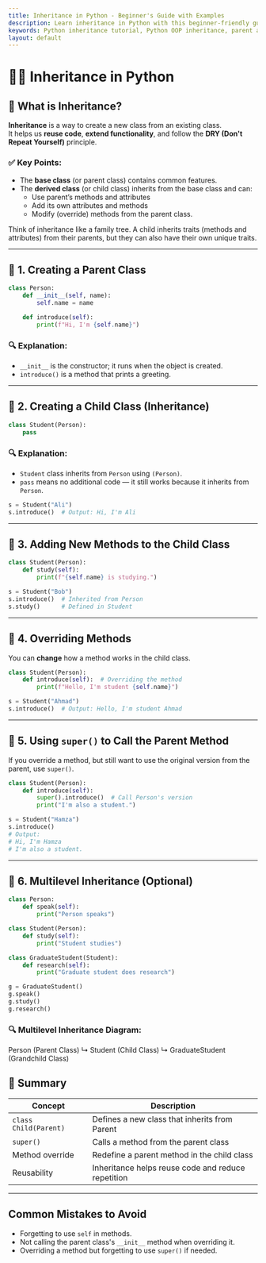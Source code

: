 ```yaml
---
title: Inheritance in Python - Beginner's Guide with Examples  
description: Learn inheritance in Python with this beginner-friendly guide. Understand parent and child classes, method overriding, `super()`, and multilevel inheritance with examples. Perfect for Python learners to master object-oriented programming.  
keywords: Python inheritance tutorial, Python OOP inheritance, parent and child classes in Python, method overriding in Python, Python `super()` example, multilevel inheritance Python, Python OOP basics, Python programming for beginners, Python class inheritance examples
layout: default
---
```

# 🧑‍🏫 Inheritance in Python

## 🔷 What is Inheritance?

**Inheritance** is a way to create a new class from an existing class.  
It helps us **reuse code**, **extend functionality**, and follow the **DRY (Don't Repeat Yourself)** principle.

### ✅ Key Points:
- The **base class** (or parent class) contains common features.
- The **derived class** (or child class) inherits from the base class and can:
  - Use parent’s methods and attributes
  - Add its own attributes and methods
  - Modify (override) methods from the parent class.

Think of inheritance like a family tree. A child inherits traits (methods and attributes) from their parents, but they can also have their own unique traits.

---

## 🔹 1. Creating a Parent Class

```python
class Person:
    def __init__(self, name):
        self.name = name

    def introduce(self):
        print(f"Hi, I'm {self.name}")
```

### 🔍 Explanation:
- `__init__` is the constructor; it runs when the object is created.
- `introduce()` is a method that prints a greeting.

---

## 🔹 2. Creating a Child Class (Inheritance)

```python
class Student(Person):
    pass
```

### 🔍 Explanation:
- `Student` class inherits from `Person` using `(Person)`.
- `pass` means no additional code — it still works because it inherits from `Person`.

```python
s = Student("Ali")
s.introduce()  # Output: Hi, I'm Ali
```

---

## 🔹 3. Adding New Methods to the Child Class

```python
class Student(Person):
    def study(self):
        print(f"{self.name} is studying.")
```

```python
s = Student("Bob")
s.introduce()  # Inherited from Person
s.study()      # Defined in Student
```

---

## 🔹 4. Overriding Methods

You can **change** how a method works in the child class.

```python
class Student(Person):
    def introduce(self):  # Overriding the method
        print(f"Hello, I'm student {self.name}")
```

```python
s = Student("Ahmad")
s.introduce()  # Output: Hello, I'm student Ahmad
```

---

## 🔹 5. Using `super()` to Call the Parent Method

If you override a method, but still want to use the original version from the parent, use `super()`.

```python
class Student(Person):
    def introduce(self):
        super().introduce()  # Call Person's version
        print("I'm also a student.")
```

```python
s = Student("Hamza")
s.introduce()
# Output:
# Hi, I'm Hamza
# I'm also a student.
```

---

## 🔹 6. Multilevel Inheritance (Optional)

```python
class Person:
    def speak(self):
        print("Person speaks")

class Student(Person):
    def study(self):
        print("Student studies")

class GraduateStudent(Student):
    def research(self):
        print("Graduate student does research")

g = GraduateStudent()
g.speak()
g.study()
g.research()
```

### 🔍 Multilevel Inheritance Diagram:
Person (Parent Class)
    ↳ Student (Child Class)
        ↳ GraduateStudent (Grandchild Class)

## 🧠 Summary

| Concept        | Description                                         |
|----------------|-----------------------------------------------------|
| `class Child(Parent)` | Defines a new class that inherits from Parent   |
| `super()`      | Calls a method from the parent class                |
| Method override| Redefine a parent method in the child class         |
| Reusability    | Inheritance helps reuse code and reduce repetition |

---

## Common Mistakes to Avoid
- Forgetting to use `self` in methods.
- Not calling the parent class's `__init__` method when overriding it.
- Overriding a method but forgetting to use `super()` if needed.
